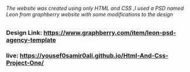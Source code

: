 ###### The website was created using only HTML and CSS ,I used a PSD named Leon from graphberry website with some modifications to the design
### Design Link: https://www.graphberry.com/item/leon-psd-agency-template
### live: https://yousef0samir0ali.github.io/Html-And-Css-Project-One/
